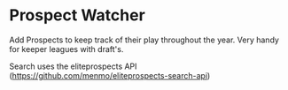 Prospect Watcher
===============

Add Prospects to keep track of their play throughout the year. Very handy for keeper leagues with draft's.

Search uses the eliteprospects API (https://github.com/menmo/eliteprospects-search-api) 
